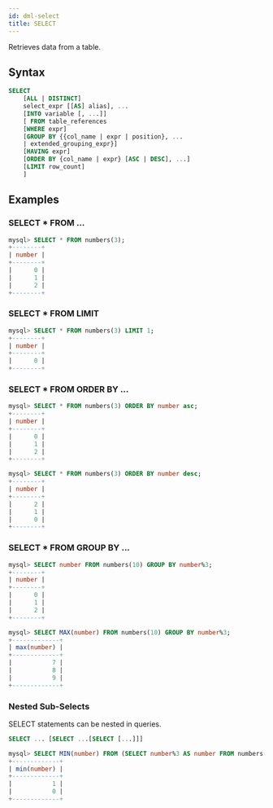 ```yaml
---
id: dml-select
title: SELECT
---
```


Retrieves data from a table.

## Syntax

```sql
SELECT
    [ALL | DISTINCT]
    select_expr [[AS] alias], ...
    [INTO variable [, ...]]
    [ FROM table_references
    [WHERE expr]
    [GROUP BY {{col_name | expr | position}, ...
    | extended_grouping_expr}]
    [HAVING expr]
    [ORDER BY {col_name | expr} [ASC | DESC], ...]
    [LIMIT row_count]
    ]
```

## Examples

### SELECT * FROM ...
```sql
mysql> SELECT * FROM numbers(3);
+--------+
| number |
+--------+
|      0 |
|      1 |
|      2 |
+--------+
```

### SELECT * FROM LIMIT

```sql
mysql> SELECT * FROM numbers(3) LIMIT 1;
+--------+
| number |
+--------+
|      0 |
+--------+
```

### SELECT * FROM ORDER BY ...

```sql
mysql> SELECT * FROM numbers(3) ORDER BY number asc;
+--------+
| number |
+--------+
|      0 |
|      1 |
|      2 |
+--------+

mysql> SELECT * FROM numbers(3) ORDER BY number desc;
+--------+
| number |
+--------+
|      2 |
|      1 |
|      0 |
+--------+
```

### SELECT * FROM GROUP BY ...

```sql
mysql> SELECT number FROM numbers(10) GROUP BY number%3;
+--------+
| number |
+--------+
|      0 |
|      1 |
|      2 |
+--------+

mysql> SELECT MAX(number) FROM numbers(10) GROUP BY number%3;
+-------------+
| max(number) |
+-------------+
|           7 |
|           8 |
|           9 |
+-------------+
```

### Nested Sub-Selects

SELECT statements can be nested in queries.

```sql
SELECT ... [SELECT ...[SELECT [...]]]
```

```sql
mysql> SELECT MIN(number) FROM (SELECT number%3 AS number FROM numbers(10)) GROUP BY number%2;
+-------------+
| min(number) |
+-------------+
|           1 |
|           0 |
+-------------+
```
